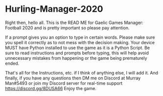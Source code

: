 # Hurling-Manager-2020
Right then, hello all. This is the READ ME for Gaelic Games Manager: Football 2020 and is pretty important so please pay attention.

If a prompt gives you an option to type in certain words. Please make sure you spell it correctly as to not mess with the decision making.
Your device MUST have Python installed to use the game as it is a Python Script.
Be sure to read instructions and prompts before typing, this will help avoid unnecessary mistakes from happening or the game being prematurely ended.

That's all for the Instructions, etc. if I think of anything else, I will add it.
And finally, if you have any questions then DM me on Discord at Murray Man#5493 or join my Discord server for real-time support https://discord.gg/8DUSA66
Enjoy the game.
